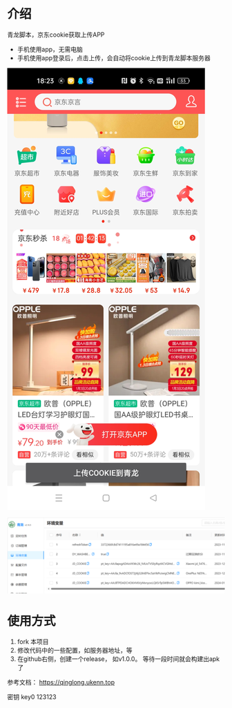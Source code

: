 # 介绍
青龙脚本，京东cookie获取上传APP
- 手机使用app，无需电脑
- 手机使用app登录后，点击上传，会自动将cookie上传到青龙脚本服务器

![doc/app.png](doc/app.png)

![doc/web.png](doc/web.png)


# 使用方式
1. fork 本项目
2. 修改代码中的一些配置，如服务器地址，等
3. 在github右侧，创建一个release， 如v1.0.0。 等待一段时间就会构建出apk了



参考文档：
https://qinglong.ukenn.top

密钥
key0 123123
